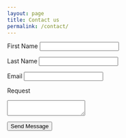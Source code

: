 ```yaml
---
layout: page
title: Contact us
permalink: /contact/
---
```

<form action="https://formspree.io/f/{your-form-id}" method="POST">
  <label for="first_name">First Name</label>
  <input type="text" id="first_name" name="first_name" required>

  <label for="last_name">Last Name</label>
  <input type="text" id="last_name" name="last_name" required>

  <label for="email">Email</label>
  <input type="email" id="email" name="_replyto" required>

  <label for="request">Request</label>
  <textarea id="request" name="request" required></textarea>

  <button type="submit">Send Message</button>
</form>